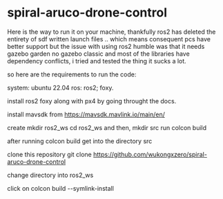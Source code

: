 # spiral-aruco-drone-control

Here is the way to run it on your machine, thankfully ros2 has deleted the entirety of sdf written launch files .. which means consequent pcs have better support but the issue with using ros2 humble was that it needs gazebo garden no gazebo classic and most of the libraries have dependency conflicts, i tried and tested the thing it sucks a lot.

so here are the requirements to run the code:

system: ubuntu 22.04
ros: ros2; foxy.

install ros2 foxy along with px4 by going throught the docs.

install mavsdk from https://mavsdk.mavlink.io/main/en/

create 
mkdir ros2_ws
cd ros2_ws 
and then, mkdir src
run colcon build 

after running colcon build get into the directory src

clone this repository
git clone https://github.com/wukongxzero/spiral-aruco-drone-control

change directory into ros2_ws

click on colcon build --symlink-install 
